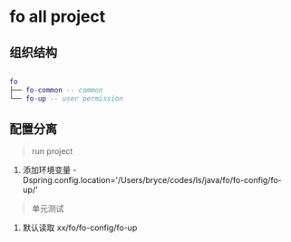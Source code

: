 # fo all project

## 组织结构

```lua

fo
├── fo-common -- common
└── fo-up -- user permission

```

## 配置分离

> run project

1. 添加环境变量 -Dspring.config.location='/Users/bryce/codes/ls/java/fo/fo-config/fo-up/'

> 单元测试

1. 默认读取 xx/fo/fo-config/fo-up

